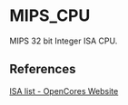 # MIPS_CPU
MIPS 32 bit Integer ISA CPU. 


## References 
[ISA list - OpenCores Website](https://opencores.org/projects/plasma/opcodes)
